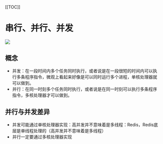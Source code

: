 [[TOC]]

# 串行、并行、并发
![](https://gitee.com/caijingquan/imagebed/raw/master/1602317582_20191024214244275_1140261967.png)

## 概念
+ 并发：在一段时间内多个任务同时执行，或者说是在一段很短的时间内可以执行多条程序指令，微观上看起来好像是可以同时运行多个进程，单核处理器就可以做到。
+ 并行：在同一时刻多个任务同时执行，或者说是在同一时刻可以执行多条程序指令，多核处理器才可以做到。

## 并行与并发差异
+ 并发可能通过单核处理器实现：高并发并不意味着是多线程：Redis，Redis底层是单线程处理的（高并发并不意味着是多线程）
+ 并行一定要通过多核处理器实现